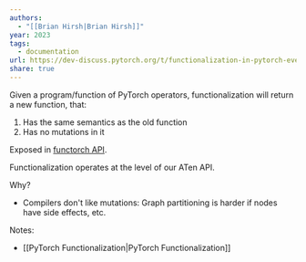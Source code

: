 ```yaml
---
authors:
  - "[[Brian Hirsh|Brian Hirsh]]"
year: 2023
tags:
  - documentation
url: https://dev-discuss.pytorch.org/t/functionalization-in-pytorch-everything-you-wanted-to-know/965
share: true
---
```

Given a program/function of PyTorch operators, functionalization will return a new function, that:
1. Has the same semantics as the old function
2. Has no mutations in it

Exposed in [functorch API](https://pytorch.org/functorch/0.2.0/generated/functorch.experimental.functionalize.html?highlight=functionalize#functorch.experimental.functionalize).

Functionalization operates at the level of our ATen API.

Why?
- Compilers don't like mutations: Graph partitioning is harder if nodes have side effects, etc.

Notes:
- [[PyTorch Functionalization|PyTorch Functionalization]]